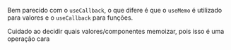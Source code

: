 Bem parecido com o `useCallback`, o que difere é que o `useMemo` é utilizado para valores e o `useCallback` para funções.

Cuidado ao decidir quais valores/componentes memoizar, pois isso é uma operação cara